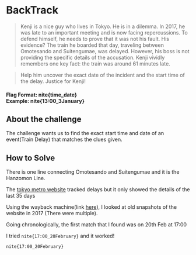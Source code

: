 # BackTrack

> Kenji is a nice guy who lives in Tokyo. He is in a dilemma. In 2017, he was late to an important meeting and is now facing repercussions. To defend himself, he needs to prove that it was not his fault. His evidence? The train he boarded that day, traveling between Omotesando and Suitengumae, was delayed. However, his boss is not providing the specific details of the accusation. Kenji vividly remembers one key fact: the train was around 61 minutes late.

> Help him uncover the exact date of the incident and the start time of the delay. Justice for Kenji!

#### Flag Format: nite{time_date} <br>Example: nite{13:00_3January}

## About the challenge

The challenge wants us to find the exact start time and date of an event(Train Delay) that matches the clues given.

## How to Solve

There is one line connecting Omotesando and Suitengumae and it is the Hanzomon Line.

The [tokyo metro website](https://www.tokyometro.jp/lang_en/delay/history/hanzomon.html) tracked delays but it only showed the details of the last 35 days

Using the wayback machine(link [here](https://web.archive.org/web/20170326043929/https://www.tokyometro.jp/lang_en/delay/history/hanzomon.html)), I looked at old snapshots of the website in 2017 (There were multiple).

Going chronologically, the first match that I found was on 20th Feb at 17:00 

I tried `nite{17:00_20February}` and it worked!

```
nite{17:00_20February}
```




